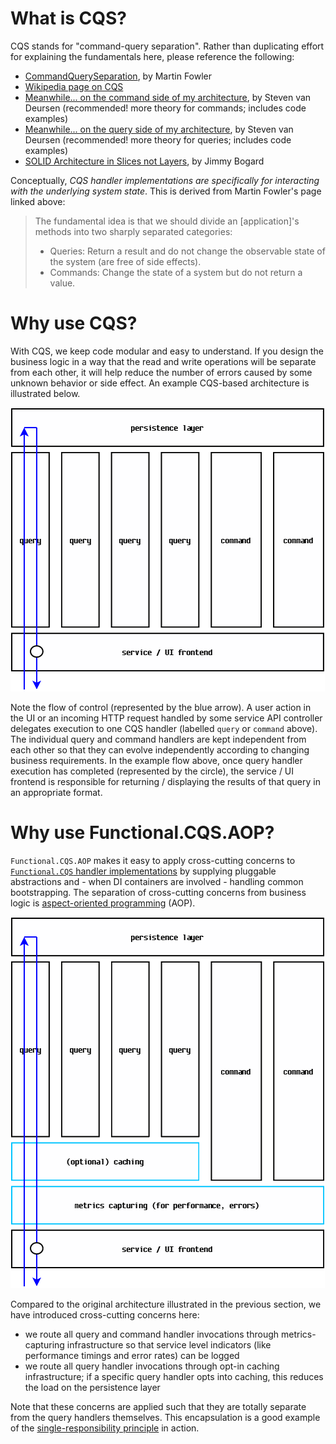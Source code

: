 # What is CQS?
CQS stands for "command-query separation".  Rather than duplicating effort for explaining the fundamentals here, please reference the following:
- [CommandQuerySeparation](http://martinfowler.com/bliki/CommandQuerySeparation.html), by Martin Fowler
- [Wikipedia page on CQS](https://en.wikipedia.org/wiki/Command%E2%80%93query_separation)
- [Meanwhile... on the command side of my architecture](https://cuttingedge.it/blogs/steven/pivot/entry.php?id=91), by Steven van Deursen (recommended! more theory for commands; includes code examples) 
- [Meanwhile... on the query side of my architecture](https://cuttingedge.it/blogs/steven/pivot/entry.php?id=92), by Steven van Deursen (recommended! more theory for queries; includes code examples)
- [SOLID Architecture in Slices not Layers](https://vimeo.com/190925521), by Jimmy Bogard

Conceptually, *CQS handler implementations are specifically for interacting with the underlying system state*.  This is derived from Martin Fowler's page linked above:
>The fundamental idea is that we should divide an [application]'s methods into two sharply separated categories:
>- Queries: Return a result and do not change the observable state of the system (are free of side effects).
>- Commands: Change the state of a system but do not return a value.

# Why use CQS?
With CQS, we keep code modular and easy to understand.  If you design the business logic in a way that the read and write operations will be separate from each other, it will help reduce the number of errors caused by some unknown behavior or side effect.  An example CQS-based architecture is illustrated below.

![example CQS architecture](images/CQS_architecture.png)

Note the flow of control (represented by the blue arrow).  A user action in the UI or an incoming HTTP request handled by some service API controller delegates execution to one CQS handler (labelled `query` or `command` above).  The individual query and command handlers are kept independent from each other so that they can evolve independently according to changing business requirements.  In the example flow above, once query handler execution has completed (represented by the circle), the service / UI frontend is responsible for returning / displaying the results of that query in an appropriate format.

# Why use Functional.CQS.AOP?
`Functional.CQS.AOP` makes it easy to apply cross-cutting concerns to [`Functional.CQS` handler implementations](../src/Functional.CQS) by supplying pluggable abstractions and - when DI containers are involved - handling common bootstrapping.  The separation of cross-cutting concerns from business logic is [aspect-oriented programming](https://en.wikipedia.org/wiki/Aspect-oriented_programming) (AOP).

![example CQS architecture with AOP](images/CQS_architecture_with_aop.png)

Compared to the original architecture illustrated in the previous section, we have introduced cross-cutting concerns here:
- we route all query and command handler invocations through metrics-capturing infrastructure so that service level indicators (like performance timings and error rates) can be logged
- we route all query handler invocations through opt-in caching infrastructure; if a specific query handler opts into caching, this reduces the load on the persistence layer

Note that these concerns are applied such that they are totally separate from the query handlers themselves.  This encapsulation is a good example of the [single-responsibility principle](https://en.wikipedia.org/wiki/Single_responsibility_principle) in action.
